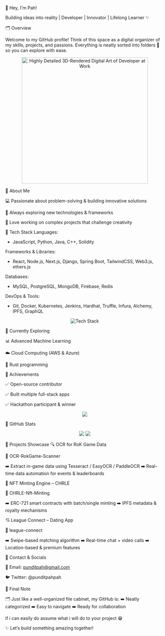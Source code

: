 👋 Hey, I'm Pah!

Building ideas into reality | Developer | Innovator | Lifelong Learner ✨

🗂️ Overview

Welcome to my GitHub profile!
Think of this space as a digital organizer of my skills, projects, and passions.
Everything is neatly sorted into folders 📂 so you can explore with ease.


<p align="center"> <img src="https://media1.giphy.com/media/v1.Y2lkPTc5MGI3NjExenZwYnIweWUzc2xmdW1zbTRvdzN0YTRteTR6Ym55Zzc0MWluczg2ZCZlcD12MV9pbnRlcm5hbF9naWZfYnlfaWQmY3Q9Zw/ytBoIyQ7ArpRirP0oh/giphy.gif" width="400" alt="Highly Detailed 3D-Rendered Digital Art of Developer at Work"> </p>


📂 About Me

💻 Passionate about problem-solving & building innovative solutions

🚀 Always exploring new technologies & frameworks

🧩 Love working on complex projects that challenge creativity

📂 Tech Stack
Languages:
  - JavaScript, Python, Java, C++, Solidity  

Frameworks & Libraries:
  - React, Node.js, Next.js, Django, Spring Boot, TailwindCSS, Web3.js, ethers.js  

Databases:
  - MySQL, PostgreSQL, MongoDB, Firebase, Redis  

DevOps & Tools:
  - Git, Docker, Kubernetes, Jenkins, Hardhat, Truffle, Infura, Alchemy, IPFS, GraphQL

<p align="center"> <img src="https://skillicons.dev/icons?i=js,python,java,cpp,solidity,react,nodejs,django,nextjs,tailwind,mysql,mongodb,postgres,redis,docker,kubernetes,git,jenkins,aws,azure,rust,hardhat,web3,ethers,ipfs,graphql&perline=8" alt="Tech Stack"/> </p>
📂 Currently Exploring

📊 Advanced Machine Learning

☁️ Cloud Computing (AWS & Azure)

🦀 Rust programming

📂 Achievements

✅ Open-source contributor

✅ Built multiple full-stack apps

✅ Hackathon participant & winner

<p align="center"> <img src="https://readme-typing-svg.herokuapp.com?font=Fira+Code&size=20&pause=1000&center=true&width=600&height=50&lines=🚀+Hackathon+Winner;💡+Open-source+Contributor;🔥+Full-stack+App+Builder" /> </p>
📂 GitHub Stats
<p align="center"> <img src="https://github-readme-stats.vercel.app/api?username=punditpahpah&show_icons=true&theme=tokyonight" /> <img src="https://github-readme-streak-stats.herokuapp.com/?user=punditpahpah&theme=tokyonight" /> </p>
📂 Projects Showcase
🔍 OCR for RoK Game Data

📎 OCR-RokGame-Scanner

➡️ Extract in-game data using Tesseract / EasyOCR / PaddleOCR
➡️ Real-time data automation for events & leaderboards

🎨 NFT Minting Engine – CHRLE

📎 CHRLE-Nft-Minting

➡️ ERC-721 smart contracts with batch/single minting
➡️ IPFS metadata & royalty mechanisms

💘 League Connect – Dating App

📎 league-connect

➡️ Swipe-based matching algorithm
➡️ Real-time chat + video calls
➡️ Location-based & premium features

📂 Contact & Socials

📧 Email: punditpah@gmail.com

🐦 Twitter: @punditpahpah

📂 Final Note

🗂 Just like a well-organized file cabinet, my GitHub is:
➡️ Neatly categorized
➡️ Easy to navigate
➡️ Ready for collaboration

if i can easily do assume what i will do to your project 😁

✨ Let’s build something amazing together!
